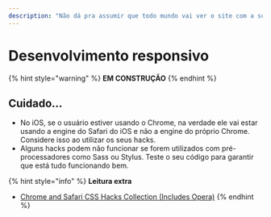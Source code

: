 ```yaml
---
description: "Não dá pra assumir que todo mundo vai ver o site com a sua tela, meu amor \uD83D\uDCF1"
---
```


# Desenvolvimento responsivo

{% hint style="warning" %}
**EM CONSTRUÇÃO**
{% endhint %}

## Cuidado...

* No iOS, se o usuário estiver usando o Chrome, na verdade ele vai estar usando a engine do Safari do iOS e não a engine do próprio Chrome. Considere isso ao utilizar os seus hacks.
* Alguns hacks podem não funcionar se forem utilizados com pré-processadores como Sass ou Stylus. Teste o seu código para garantir que está tudo funcionando bem.

{% hint style="info" %}
**Leitura extra**

* [Chrome and Safari CSS Hacks Collection \(Includes Opera\)](https://jeffclayton.wordpress.com/2014/07/22/the-chrome-and-safari-css-hacks-collection/)
{% endhint %}



